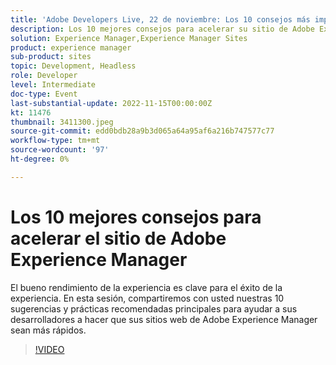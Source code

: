 ```yaml
---
title: 'Adobe Developers Live, 22 de noviembre: Los 10 consejos más importantes para acelerar el sitio de Adobe Experience Manager'
description: Los 10 mejores consejos para acelerar su sitio de Adobe Experience ManagerUn buen rendimiento de la experiencia es clave para el éxito de la experiencia. En esta sesión, compartiremos con usted nuestras 10 sugerencias y prácticas recomendadas principales para ayudar a sus desarrolladores a hacer que sus sitios web de Adobe Experience Manager sean más rápidos.
solution: Experience Manager,Experience Manager Sites
product: experience manager
sub-product: sites
topic: Development, Headless
role: Developer
level: Intermediate
doc-type: Event
last-substantial-update: 2022-11-15T00:00:00Z
kt: 11476
thumbnail: 3411300.jpeg
source-git-commit: edd0bdb28a9b3d065a64a95af6a216b747577c77
workflow-type: tm+mt
source-wordcount: '97'
ht-degree: 0%

---
```


# Los 10 mejores consejos para acelerar el sitio de Adobe Experience Manager

El bueno rendimiento de la experiencia es clave para el éxito de la experiencia. En esta sesión, compartiremos con usted nuestras 10 sugerencias y prácticas recomendadas principales para ayudar a sus desarrolladores a hacer que sus sitios web de Adobe Experience Manager sean más rápidos.

>[!VIDEO](https://video.tv.adobe.com/v/3411300/?quality=12&learn=on)
